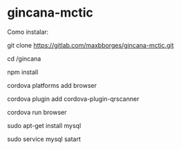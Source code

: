 # gincana-mctic

Como instalar:

git clone https://gitlab.com/maxbborges/gincana-mctic.git

cd /gincana

npm install

cordova platforms add browser

cordova plugin add cordova-plugin-qrscanner

cordova run browser

sudo apt-get install mysql

sudo service mysql satart